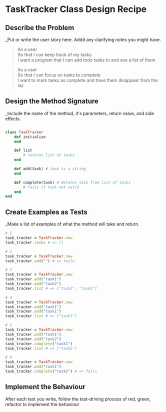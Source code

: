 # TaskTracker Class Design Recipe

## Describe the Problem

_Put or write the user story here. Addd any clarifying notes you might have.

> As a user <br>
> So that I can keep track of my tasks <br>
> I want a program that I can add todo tasks to and see a list of them

> As a user <br>
> So that I can focus on tasks to complete <br>
> I want to mark tasks as complete and have them disappear from the list

## Design the Method Signature

_Include the name of the method, it's parameters, return value, and side effects.

```ruby

class TaskTracker
    def initialize
    end

    def list
        # returns list of tasks
    end

    def add(task) # task is a string
    end

    def complete(task) # deletes task from list of tasks
        # fails if task not valid
    end
end

```

## Create Examples as Tests

_Make a list of examples of what the method will take and return.

```ruby
# 1
task_tracker = TaskTracker.new
task_tracker.tasks # => []

# 2
task_tracker = TaskTracker.new
task_tracker.add("") # => fails

# 3
task_tracker = TaskTracker.new
task_tracker.add("task1")
task_tracker.add("task2")
task_tracker.list # => ["task1", "task2"]

# 4
task_tracker = TaskTracker.new
task_tracker.add("task1")
task_tracker.add("task1")
task_tracker.list # => ["task1"]

# 5
task_tracker = TaskTracker.new
task_tracker.add("task1")
task_tracker.add("task2")
task_tracker.complete("task1")
task_tracker.list # => ["task2"]

# 6
task_tracker = TaskTracker.new
task_tracker.add("task1")
task_tracker.complete("task2") # => fails
```

## Implement the Behaviour

After each test you write, follow the test-driving process of red, green, refactor to implement the behaviour